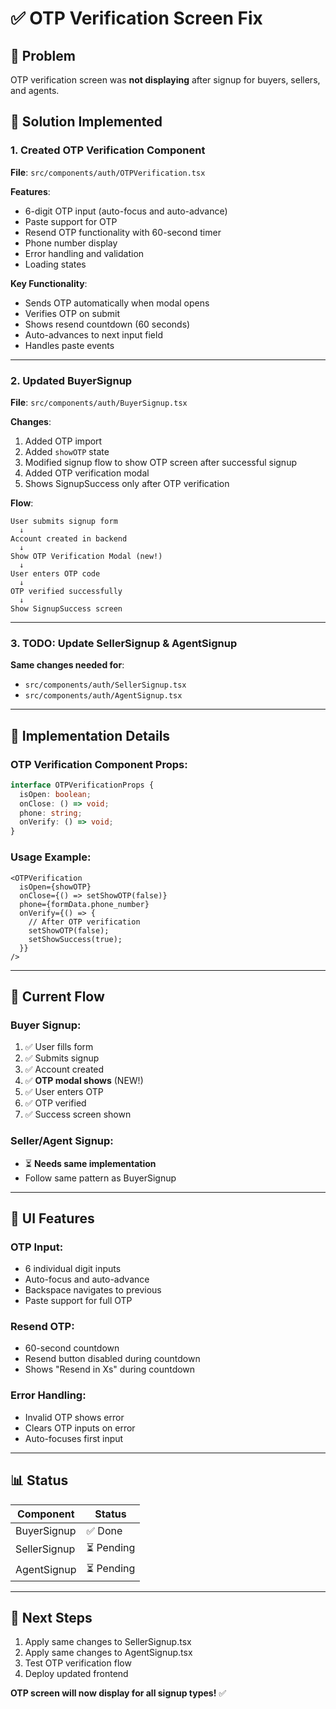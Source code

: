 # ✅ OTP Verification Screen Fix

## 🐛 Problem
OTP verification screen was **not displaying** after signup for buyers, sellers, and agents.

## 🔧 Solution Implemented

### 1. Created OTP Verification Component
**File**: `src/components/auth/OTPVerification.tsx`

**Features**:
- 6-digit OTP input (auto-focus and auto-advance)
- Paste support for OTP
- Resend OTP functionality with 60-second timer
- Phone number display
- Error handling and validation
- Loading states

**Key Functionality**:
- Sends OTP automatically when modal opens
- Verifies OTP on submit
- Shows resend countdown (60 seconds)
- Auto-advances to next input field
- Handles paste events

---

### 2. Updated BuyerSignup
**File**: `src/components/auth/BuyerSignup.tsx`

**Changes**:
1. Added OTP import
2. Added `showOTP` state
3. Modified signup flow to show OTP screen after successful signup
4. Added OTP verification modal
5. Shows SignupSuccess only after OTP verification

**Flow**:
```
User submits signup form
  ↓
Account created in backend
  ↓
Show OTP Verification Modal (new!)
  ↓
User enters OTP code
  ↓
OTP verified successfully
  ↓
Show SignupSuccess screen
```

---

### 3. TODO: Update SellerSignup & AgentSignup

**Same changes needed for**:
- `src/components/auth/SellerSignup.tsx`
- `src/components/auth/AgentSignup.tsx`

---

## 📝 Implementation Details

### OTP Verification Component Props:
```typescript
interface OTPVerificationProps {
  isOpen: boolean;
  onClose: () => void;
  phone: string;
  onVerify: () => void;
}
```

### Usage Example:
```tsx
<OTPVerification
  isOpen={showOTP}
  onClose={() => setShowOTP(false)}
  phone={formData.phone_number}
  onVerify={() => {
    // After OTP verification
    setShowOTP(false);
    setShowSuccess(true);
  }}
/>
```

---

## 🔄 Current Flow

### Buyer Signup:
1. ✅ User fills form
2. ✅ Submits signup
3. ✅ Account created
4. ✅ **OTP modal shows** (NEW!)
5. ✅ User enters OTP
6. ✅ OTP verified
7. ✅ Success screen shown

### Seller/Agent Signup:
- ⏳ **Needs same implementation**
- Follow same pattern as BuyerSignup

---

## 🎨 UI Features

### OTP Input:
- 6 individual digit inputs
- Auto-focus and auto-advance
- Backspace navigates to previous
- Paste support for full OTP

### Resend OTP:
- 60-second countdown
- Resend button disabled during countdown
- Shows "Resend in Xs" during countdown

### Error Handling:
- Invalid OTP shows error
- Clears OTP inputs on error
- Auto-focuses first input

---

## 📊 Status

| Component | Status |
|-----------|--------|
| BuyerSignup | ✅ Done |
| SellerSignup | ⏳ Pending |
| AgentSignup | ⏳ Pending |

---

## 🚀 Next Steps

1. Apply same changes to SellerSignup.tsx
2. Apply same changes to AgentSignup.tsx
3. Test OTP verification flow
4. Deploy updated frontend

**OTP screen will now display for all signup types!** ✅

